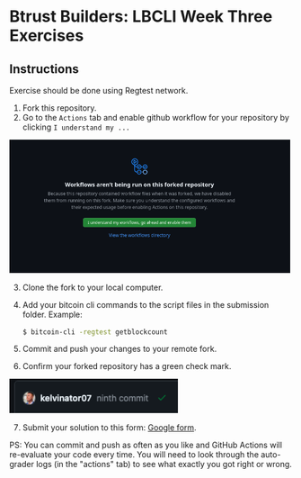 # Btrust Builders: LBCLI Week Three Exercises

## Instructions

Exercise should be done using Regtest network.

1. Fork this repository.
2. Go to the `Actions` tab and enable github workflow for your repository by clicking `I understand my ...`

<img src="https://github.com/btrust-builders/lbcli-week-3-exercises/blob/main/enable-github-actions.png" width="500" />

3. Clone the fork to your local computer.
4. Add your bitcoin cli commands to the script files in the submission folder. Example:
   ```sh
   $ bitcoin-cli -regtest getblockcount
   ```
5. Commit and push your changes to your remote fork.

6. Confirm your forked repository has a green check mark.

<img src="https://github.com/btrust-builders/lbcli-week-3-exercises/blob/main/success.png" width="300" />

7. Submit your solution to this form: [Google form](https://forms.gle/eDRGAJXpLqRxEExR6).

PS: You can commit and push as often as you like and GitHub Actions will re-evaluate your code every time.
You will need to look through the auto-grader logs (in the "actions" tab) to see what exactly you got right or wrong.
